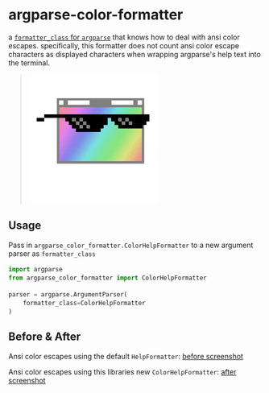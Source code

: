 # argparse-color-formatter
a [`formatter_class` for `argparse`](https://docs.python.org/3/library/argparse.html#formatter-class) that knows how to
 deal with ansi color escapes. specifically, this formatter does not count ansi color escape characters as displayed
 characters when wrapping argparse's help text into the terminal.

> ![That script's help text is so cool...](/acf.png "That script's help text is so cool...")

## Usage

Pass in `argparse_color_formatter.ColorHelpFormatter` to a new argument parser as `formatter_class`

```python
import argparse
from argparse_color_formatter import ColorHelpFormatter

parser = argparse.ArgumentParser(
    formatter_class=ColorHelpFormatter
)
```

## Before & After
Ansi color escapes using the default `HelpFormatter`:
[before screenshot](/before.png)

Ansi color escapes using this libraries new `ColorHelpFormatter`:
[after screenshot](/after.png)
